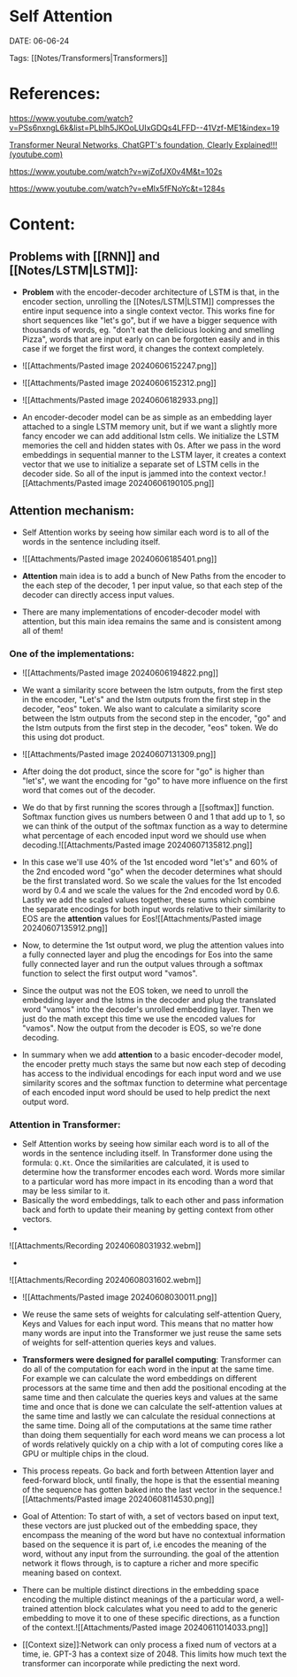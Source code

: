  
# Self Attention


DATE:  06-06-24


Tags:  [[Notes/Transformers|Transformers]]


# References:

https://www.youtube.com/watch?v=PSs6nxngL6k&list=PLblh5JKOoLUIxGDQs4LFFD--41Vzf-ME1&index=19

[Transformer Neural Networks, ChatGPT's foundation, Clearly Explained!!! (youtube.com)](https://www.youtube.com/watch?v=zxQyTK8quyY&list=PLblh5JKOoLUIxGDQs4LFFD--41Vzf-ME1&index=20&t=6s)

https://www.youtube.com/watch?v=wjZofJX0v4M&t=102s

https://www.youtube.com/watch?v=eMlx5fFNoYc&t=1284s



# Content:


## Problems with [[RNN]] and [[Notes/LSTM|LSTM]]:

- **Problem** with the encoder-decoder architecture of LSTM is that, in the encoder section, unrolling the [[Notes/LSTM|LSTM]] compresses the entire input sequence into a single context vector.
  This works fine for short sequences like "let's go", but if we have a bigger sequence with thousands of words, eg. "don't eat the delicious looking and smelling Pizza", words that are input early on can be forgotten easily and in this case if we forget the first word, it changes the context completely.

- ![[Attachments/Pasted image 20240606152247.png]]
- ![[Attachments/Pasted image 20240606152312.png]]
- ![[Attachments/Pasted image 20240606182933.png]]

- An encoder-decoder model can be as simple as an embedding layer attached to a single LSTM memory unit, but if we want a slightly more fancy encoder we can add additional lstm cells. We initialize the LSTM memories the cell and hidden states with 0s. After we pass in the word embeddings in sequential manner to the LSTM layer, it creates a context vector that we use to initialize a separate set of LSTM cells in the decoder side. So all of the input is jammed into the context vector.![[Attachments/Pasted image 20240606190105.png]]



## Attention mechanism:

- Self Attention works by seeing how similar each word is to all of the words in the sentence including itself.

- ![[Attachments/Pasted image 20240606185401.png]]

- **Attention** main idea is to add a bunch of New Paths from the encoder to the each step of the decoder, 1 per input value,  so that each step of the decoder can directly access input values.
- There are many implementations of encoder-decoder model with attention, but this main idea remains the same and is consistent among all of them!

### **One of the implementations:**
- ![[Attachments/Pasted image 20240606194822.png]]
- We want a similarity score between the lstm outputs, from the first step in the encoder, "Let's" and the lstm outputs from the first step in the decoder, "eos" token. We also want to calculate a similarity score between the lstm outputs from the second step in the encoder, "go" and the lstm outputs from the first step in the decoder, "eos" token. We do this using dot product.

- ![[Attachments/Pasted image 20240607131309.png]]
- After doing the dot product, since the score for "go" is higher than "let's", we want the encoding for "go" to have more influence on the first word that comes out of the decoder.
- We do that by first running the scores through a [[softmax]] function. Softmax function gives us numbers between 0 and 1 that add up to 1, so we can think of the output of the softmax function as a way to determine what percentage of each encoded input word we should use when decoding.![[Attachments/Pasted image 20240607135812.png]]
- In this case we'll use 40% of the 1st encoded word "let's" and 60% of the 2nd encoded word "go" when the decoder determines what should be the first translated word. So we scale the values for the 1st encoded word by 0.4 and we scale the values for the 2nd encoded word by 0.6. Lastly we add the scaled values together, these sums which combine the separate encodings for both input words relative to their similarity to EOS are the **attention** values for Eos![[Attachments/Pasted image 20240607135912.png]]

- Now, to determine the 1st output word, we plug the attention values into a fully connected layer and plug the encodings for Eos into the same fully connected layer and run the output values through a softmax function to select the first output word "vamos".

- Since the output was not the EOS token, we need to unroll the embedding layer and the lstms in the decoder and plug the translated word "vamos" into the decoder's unrolled embedding layer. Then we just do the math except this time we use the encoded values for "vamos". Now the output from the decoder is EOS, so we're done decoding.

- In summary when we add **attention** to a basic encoder-decoder model, the encoder pretty much stays the same but now each step of decoding has access to the individual encodings for each input word and we use similarity scores and the softmax function to determine what percentage of each encoded input word should be used to help predict the next output word.



### **Attention in Transformer**:

- Self Attention works by seeing how similar each word is to all of the words in the sentence including itself. In Transformer done using the formula: `Q.Kt`. Once the similarities are calculated, it is used to determine how the transformer encodes each word. Words more similar to a particular word has more impact in its encoding than a word that may be less similar to it. 
- Basically the word embeddings, talk to each other and pass information back and forth to update their meaning by getting context from other vectors.
- 

![[Attachments/Recording 20240608031932.webm]]


- 
![[Attachments/Recording 20240608031602.webm]]

- ![[Attachments/Pasted image 20240608030011.png]]

- We reuse the same sets of weights for calculating self-attention Query, Keys and Values for each input word. This means that no matter how many words are input into the Transformer we just reuse the same sets of weights for self-attention queries keys and values.

- **Transformers were designed for parallel computing**: Transformer can do all of the computation for each word in the input at the same time. For example we can calculate the word embeddings on different processors at the same time and then add the positional encoding at the same time and then calculate the queries keys and values at the same time and once that is done we can calculate the self-attention values at the same time and lastly we can calculate the residual connections at the same time. Doing all of the computations at the same time rather than doing them sequentially for each word means we can process a lot of words relatively quickly on a chip with a lot of computing cores like a GPU or multiple chips in the cloud.

- This process repeats. Go back and forth between Attention layer and feed-forward block, until finally, the hope is that the essential meaning of the sequence has gotten baked into the last vector in the sequence.![[Attachments/Pasted image 20240608114530.png]]
- Goal of Attention: To start of with, a set of vectors based on input text, these vectors are just plucked out of the embedding space, they encompass the meaning of the word but have no contextual information based on the sequence it is part of, i.e encodes the meaning of the word, without any input from the surrounding. the goal of the attention network it flows through, is to capture a richer and more specific meaning based on context.
- There can be multiple distinct directions in the embedding space encoding the multiple distinct meanings of the a particular word, a well-trained attention block calculates what you need to add to the generic embedding to move it to one of these specific directions, as a function of the context.![[Attachments/Pasted image 20240611014033.png]]
- [[Context size]]:Network can only process a fixed num of vectors at a time, ie. GPT-3 has a context size of 2048. This limits how much text the transformer can incorporate while predicting the next word. 









